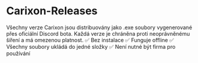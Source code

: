 # Carixon-Releases
Všechny verze Carixon jsou distribuovány jako .exe soubory vygenerované přes oficiální Discord bota. Každá verze je chráněna proti neoprávněnému šíření a má omezenou platnost.  ✅ Bez instalace ✅ Funguje offline ✅ Všechny soubory ukládá do jedné složky ✅ Není nutné být firma pro používání
